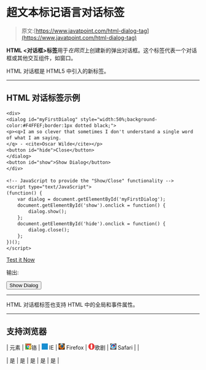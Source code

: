 # 超文本标记语言对话标签

> 原文:[https://www.javatpoint.com/html-dialog-tag](https://www.javatpoint.com/html-dialog-tag)

**HTML <对话框>标签**用于*在网页*上创建新的弹出对话框。这个标签代表一个对话框或其他交互组件，如窗口。

<dialog>元素使用一个叫做 open 布尔属性来激活元素，并方便用户与其交互。</dialog>

HTML 对话框是 HTML5 中引入的新标签。

* * *

## HTML 对话标签示例

```
<div>
<dialog id="myFirstDialog" style="width:50%;background-color:#F4FFEF;border:1px dotted black;">
<p><q>I am so clever that sometimes I don't understand a single word of what I am saying. 
</q> - <cite>Oscar Wilde</cite></p>
<button id="hide">Close</button>
</dialog>
<button id="show">Show Dialog</button>
</div>

<!-- JavaScript to provide the "Show/Close" functionality -->
<script type="text/JavaScript">
(function() {  
    var dialog = document.getElementById('myFirstDialog');  
    document.getElementById('show').onclick = function() {  
        dialog.show();  
    };  
    document.getElementById('hide').onclick = function() {  
        dialog.close();  
    };  
})(); 
</script>

```

[Test it Now](https://www.javatpoint.com/oprweb/test.jsp?filename=htmldialogtag1)

输出:

 <dialog id="myFirstDialog" style="width:50%;background-color:#F4FFEF;border:1px dotted black;"><q>我太聪明了，有时候我一句话也听不懂。</q> - <cite>奥斯卡·王尔德</cite>

<button id="hide">Close</button></dialog> <button id="show">Show Dialog</button>

* * *

HTML 对话框标签也支持 HTML 中的全局和事件属性。

* * *

## 支持浏览器

| 元素 | ![chrome browser](img/4fbdc93dc2016c5049ed108e7318df19.png)铬 | ![ie browser](img/83dd23df1fe8373fd5bf054b2c1dd88b.png) IE | ![firefox browser](img/4f001fff393888a8a807ed29b28145d1.png) Firefox | ![opera browser](img/6cad4a592cc69a052056a0577b4aac65.png)歌剧 | ![safari browser](img/a0f6a9711a92203c5dc5c127fe9c9fca.png) Safari |
| <dialog></dialog> | 是 | 是 | 是 | 是 | 是 |